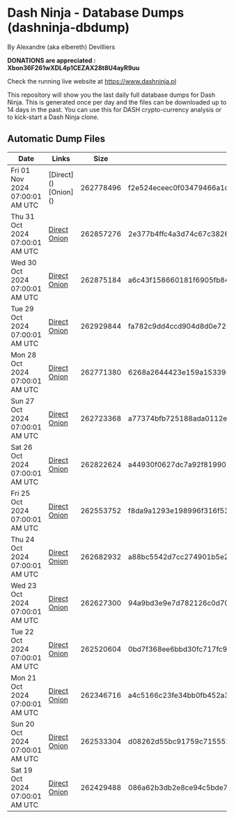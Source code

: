 # Dash Ninja - Database Dumps (dashninja-dbdump)
By Alexandre (aka elbereth) Devilliers

**DONATIONS are appreciated : Xbon36F261wXDL4p1CEZAX28t8U4ayR9uu**

Check the running live website at https://www.dashninja.pl

This repository will show you the last daily full database dumps for Dash Ninja. This is generated once per day and the files can be downloaded up to 14 days in the past.
You can use this for DASH crypto-currency analysis or to kick-start a Dash Ninja clone.


## Automatic Dump Files
| Date | Links | Size | SHA256 |
|--|--|--|--|
| Fri 01 Nov 2024 07:00:01 AM UTC | [Direct](</body></html>) [Onion](</body></html>) | 262778496 | f2e524eceec0f03479466a1d361125a28b162acfec1ea9fd38fa2dcc62fc54bb | 
| Thu 31 Oct 2024 07:00:01 AM UTC | [Direct](https://oshi.at/MiEJ) [Onion](http://5ety7tpkim5me6eszuwcje7bmy25pbtrjtue7zkqqgziljwqy3rrikqd.onion/MiEJ) | 262857276 | 2e377b4ffc4a3d74c67c3826418058b6c1ed6f6f453e42d929a18aee61cc51d4 | 
| Wed 30 Oct 2024 07:00:01 AM UTC | [Direct](https://oshi.at/hZhE) [Onion](http://5ety7tpkim5me6eszuwcje7bmy25pbtrjtue7zkqqgziljwqy3rrikqd.onion/hZhE) | 262875184 | a6c43f158660181f6905fb84b6a2c1d241707fe4efa30b91bb20422fee2e01d6 | 
| Tue 29 Oct 2024 07:00:01 AM UTC | [Direct](https://oshi.at/LTPW) [Onion](http://5ety7tpkim5me6eszuwcje7bmy25pbtrjtue7zkqqgziljwqy3rrikqd.onion/LTPW) | 262929844 | fa782c9dd4ccd904d8d0e728594602ada77fc3c01be4eb1f3013caa0a69e0577 | 
| Mon 28 Oct 2024 07:00:01 AM UTC | [Direct](https://oshi.at/JDPz) [Onion](http://5ety7tpkim5me6eszuwcje7bmy25pbtrjtue7zkqqgziljwqy3rrikqd.onion/JDPz) | 262771380 | 6268a2644423e159a1533951b7d4c99de8c9051f73beeb853bf99b508bcfb212 | 
| Sun 27 Oct 2024 07:00:01 AM UTC | [Direct](https://oshi.at/NpKg) [Onion](http://5ety7tpkim5me6eszuwcje7bmy25pbtrjtue7zkqqgziljwqy3rrikqd.onion/NpKg) | 262723368 | a77374bfb725188ada0112e8980036616f05c9416708e7bf198d03782aa22a8e | 
| Sat 26 Oct 2024 07:00:01 AM UTC | [Direct](https://oshi.at/Awqc) [Onion](http://5ety7tpkim5me6eszuwcje7bmy25pbtrjtue7zkqqgziljwqy3rrikqd.onion/Awqc) | 262822624 | a44930f0627dc7a92f819902a83a88e6bcf8d0ed1a16cefdca3372c4bf9312cc | 
| Fri 25 Oct 2024 07:00:01 AM UTC | [Direct](https://oshi.at/nnjj) [Onion](http://5ety7tpkim5me6eszuwcje7bmy25pbtrjtue7zkqqgziljwqy3rrikqd.onion/nnjj) | 262553752 | f8da9a1293e198996f316f530d11127bd84c339941c42434dd0ae8a7a9632f92 | 
| Thu 24 Oct 2024 07:00:01 AM UTC | [Direct](https://oshi.at/RsMv) [Onion](http://5ety7tpkim5me6eszuwcje7bmy25pbtrjtue7zkqqgziljwqy3rrikqd.onion/RsMv) | 262682932 | a88bc5542d7cc274901b5e27153f8a534fd6b8ced09fc9e4922d02400944bb90 | 
| Wed 23 Oct 2024 07:00:01 AM UTC | [Direct](https://oshi.at/EjSv) [Onion](http://5ety7tpkim5me6eszuwcje7bmy25pbtrjtue7zkqqgziljwqy3rrikqd.onion/EjSv) | 262627300 | 94a9bd3e9e7d782126c0d70d15a6c60619d17599ab0cbad39b6d32f95c6d6796 | 
| Tue 22 Oct 2024 07:00:01 AM UTC | [Direct](https://oshi.at/PWCk) [Onion](http://5ety7tpkim5me6eszuwcje7bmy25pbtrjtue7zkqqgziljwqy3rrikqd.onion/PWCk) | 262520604 | 0bd7f368ee6bbd30fc717fc9bda59fe393f7dc80a4987a43ddc83bb4b215fb42 | 
| Mon 21 Oct 2024 07:00:01 AM UTC | [Direct](https://oshi.at/rSMi) [Onion](http://5ety7tpkim5me6eszuwcje7bmy25pbtrjtue7zkqqgziljwqy3rrikqd.onion/rSMi) | 262346716 | a4c5166c23fe34bb0fb452a3b4e527d06cfacf1a98179cbeed1d2ab28b73792e | 
| Sun 20 Oct 2024 07:00:01 AM UTC | [Direct](https://oshi.at/ozWV) [Onion](http://5ety7tpkim5me6eszuwcje7bmy25pbtrjtue7zkqqgziljwqy3rrikqd.onion/ozWV) | 262533304 | d08262d55bc91759c715552b2a2027daa7c87f56fd73b100e3369b99cc99d4a1 | 
| Sat 19 Oct 2024 07:00:01 AM UTC | [Direct](https://oshi.at/hiEh) [Onion](http://5ety7tpkim5me6eszuwcje7bmy25pbtrjtue7zkqqgziljwqy3rrikqd.onion/hiEh) | 262429488 | 086a62b3db2e8ce94c5bde779961d7e780fa611a5a4c988b983c75ed62aaf427 | 
